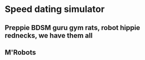 # Speed dating simulator

## Preppie BDSM guru gym rats, robot hippie rednecks, we have them all

## M'Robots
